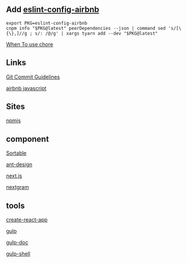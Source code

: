 ## Add [eslint-config-airbnb](https://github.com/airbnb/javascript/tree/master/packages/eslint-config-airbnb)

```
export PKG=eslint-config-airbnb
cnpm info "$PKG@latest" peerDependencies --json | command sed 's/[\{\},]//g ; s/: /@/g' | xargs tyarn add --dev "$PKG@latest"
```



[When To use chore](http://stackoverflow.com/questions/26944762/when-to-use-chore-as-type-of-commit-message)


## Links

[Git Commit Guidelines](https://github.com/angular/angular.js/blob/master/CONTRIBUTING.md#-git-commit-guidelines)

[airbnb javascript](https://github.com/airbnb/javascript)



## Sites
[npmjs](https://www.npmjs.com/)


## component

[Sortable](https://github.com/RubaXa/Sortable)

[ant-design](https://github.com/ant-design/ant-design)

[next.js](https://github.com/zeit/next.js)

[nextgram](https://github.com/zeit/nextgram)

## tools
[create-react-app](https://github.com/facebookincubator/create-react-app)

[gulp](https://github.com/gulpjs/gulp)

[gulp-doc](http://gulpjs.org/recipes/pass-arguments-from-cli.html)

[gulp-shell](https://github.com/sun-zheng-an/gulp-shell)



